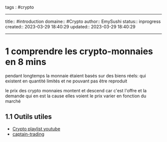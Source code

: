 
tags : #crypto


---

title:: #introduction
domaine:: #Crypto
author:: EmySushi
status:: inprogress
created:: 2023-03-29 18:40:29
updated:: 2023-03-29 18:40:29


---

# 1	comprendre les crypto-monnaies en 8 mins

pendant longtemps la monnaie étaient basés sur des biens réels:
qui existent en quantité limités et ne pouvant pas être reproduit

le prix des crypto monnaies montent et descend car c'est l'offre et la demande qui en est la cause
elles voient le prix varier en fonction du marché



## 1.1	Outils utiles

-   [Crypto playlist youtube](https://www.youtube.com/playlist?list=PL-eMoIHaC-ssjIoyHUPFT9t-6D92XmFZI) 
-   [captain-trading](https://captain-trading.com/) 




